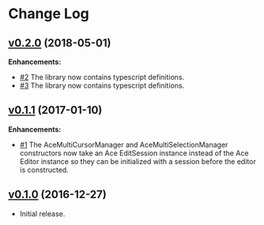 # Change Log

## [v0.2.0](https://github.com/convergencelabs/ace-collab-ext/tree/0.2.0) (2018-05-01)

**Enhancements:**

- [\#2](https://github.com/convergencelabs/ace-collab-ext/issues/2) The library now contains typescript definitions.
- [\#3](https://github.com/convergencelabs/ace-collab-ext/issues/3) The library now contains typescript definitions.


## [v0.1.1](https://github.com/convergencelabs/ace-collab-ext/tree/0.1.1) (2017-01-10)

**Enhancements:**

- [\#1](https://github.com/convergencelabs/ace-collab-ext/issues/1) The AceMultiCursorManager and AceMultiSelectionManager constructors now take an Ace EditSession instance instead of the Ace Editor instance so they can be initialized with a session before the editor is constructed.


## [v0.1.0](https://github.com/convergencelabs/ace-collab-ext/tree/0.1.0) (2016-12-27)

- Initial release.



